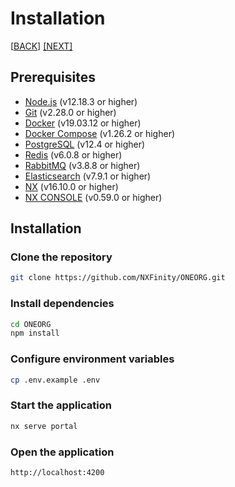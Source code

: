 # Installation
[[BACK](../index.md)] [[NEXT]](installation.md)
## Prerequisites
- [Node.js](https://nodejs.org/en/) (v12.18.3 or higher)
- [Git](https://git-scm.com/) (v2.28.0 or higher)
- [Docker](https://www.docker.com/) (v19.03.12 or higher)
- [Docker Compose](https://docs.docker.com/compose/) (v1.26.2 or higher)
- [PostgreSQL](https://www.postgresql.org/) (v12.4 or higher)
- [Redis](https://redis.io/) (v6.0.8 or higher)
- [RabbitMQ](https://www.rabbitmq.com/) (v3.8.8 or higher)
- [Elasticsearch](https://www.elastic.co/) (v7.9.1 or higher)
- [NX](https://nx.dev/) (v16.10.0 or higher)
- [NX CONSOLE](https://plugins.jetbrains.com/plugin/15101-nx-console-idea) (v0.59.0 or higher)

## Installation
### Clone the repository
```bash
git clone https://github.com/NXFinity/ONEORG.git
```
### Install dependencies
```bash
cd ONEORG
npm install
```
### Configure environment variables
```bash
cp .env.example .env
```
### Start the application
```bash
nx serve portal
```
### Open the application
```bash
http://localhost:4200
```

